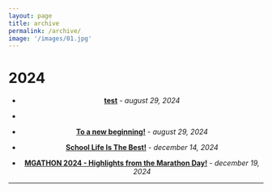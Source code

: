 ```yaml
---
layout: page
title: archive
permalink: /archive/
image: '/images/01.jpg'
---
```



# 2024

<div style="text-align: center;">

-  **[test](https://mgse-blogs.github.io/archive/)** - *august 29, 2024*
-    
-  **[To a new beginning!](https://mgse-blogs.github.io/2024/08/29/to-a-new-beginning/)** - *august 29, 2024* 

- **[School Life Is The Best!](https://mgse-blogs.github.io/2024/12/14/School-Life-Is-The-Best/)** - *december 14, 2024* 

- **[MGATHON 2024 - Highlights from the Marathon Day!](https://mgse-blogs.github.io/2024/12/19/mgathon/)** - *december 19, 2024*
  
</div>
  
<hr>
